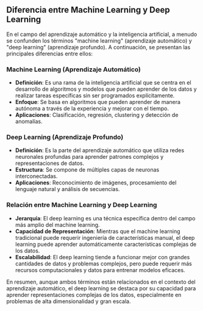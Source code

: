 ## Diferencia entre Machine Learning y Deep Learning

En el campo del aprendizaje automático y la inteligencia artificial, a menudo se confunden los términos "machine learning" (aprendizaje automático) y "deep learning" (aprendizaje profundo). A continuación, se presentan las principales diferencias entre ellos:

### Machine Learning (Aprendizaje Automático)
- **Definición**: Es una rama de la inteligencia artificial que se centra en el desarrollo de algoritmos y modelos que pueden aprender de los datos y realizar tareas específicas sin ser programados explícitamente.
- **Enfoque**: Se basa en algoritmos que pueden aprender de manera autónoma a través de la experiencia y mejorar con el tiempo.
- **Aplicaciones**: Clasificación, regresión, clustering y detección de anomalías.

### Deep Learning (Aprendizaje Profundo)
- **Definición**: Es la parte del aprendizaje automático que utiliza redes neuronales profundas para aprender patrones complejos y representaciones de datos.
- **Estructura**: Se compone de múltiples capas de neuronas interconectadas.
- **Aplicaciones**: Reconocimiento de imágenes, procesamiento del lenguaje natural y análisis de secuencias.

### Relación entre Machine Learning y Deep Learning
- **Jerarquía**: El deep learning es una técnica específica dentro del campo más amplio del machine learning.
- **Capacidad de Representación**: Mientras que el machine learning tradicional puede requerir ingeniería de características manual, el deep learning puede aprender automáticamente características complejas de los datos.
- **Escalabilidad**: El deep learning tiende a funcionar mejor con grandes cantidades de datos y problemas complejos, pero puede requerir más recursos computacionales y datos para entrenar modelos eficaces.

En resumen, aunque ambos términos están relacionados en el contexto del aprendizaje automático, el deep learning se destaca por su capacidad para aprender representaciones complejas de los datos, especialmente en problemas de alta dimensionalidad y gran escala.
